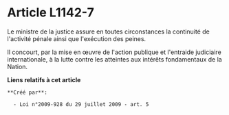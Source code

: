 # Article L1142-7

Le ministre de la justice assure en toutes circonstances la continuité de l'activité pénale ainsi que l'exécution des
peines. 

Il concourt, par la mise en œuvre de l'action publique et l'entraide judiciaire internationale, à la lutte contre les
atteintes aux intérêts fondamentaux de la Nation.

**Liens relatifs à cet article**

	**Créé par**:

	  - Loi n°2009-928 du 29 juillet 2009 - art. 5
